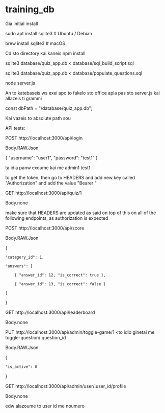 # training_db

Gia initial install  

sudo apt install sqlite3   # Ubuntu / Debian 

brew install sqlite3       # macOS 

Cd sto directory kai kaneis npm install 

 

sqlite3 database/quiz_app.db < database/sql_build_script.sql  

sqlite3 database/quiz_app.db < database/populate_questions.sql 

node server.js 

 

 

An to katebaseis ws exei apo to fakelo sto office apla pas sto server.js kai allazeis ti grammi 

 

const dbPath = "/database/quiz_app.db"; 

 

Kai vazeis to absolute path sou 

 

 

 

 

 

API tests: 

 

 

POST http://localhost:3000/api/login 

Body.RAW.Json 

{ "username": "user1", "password": "test1" } 
 

 

ta idia panw exoume kai me admin1 test1 

 

to get the token, then go to HEADERS and add new key called "Authorization" and add the value "Bearer <yourkeyhere>" 

 

GET http://localhost:3000/api/quiz/1 

Body.none 
 

make sure that HEADERS are updated as said on top of this on all of the following endpoints, as authorization is expected 

 

POST http://localhost:3000/api/score 

Body.RAW.Json 

{ 

    "category_id": 1, 

    "answers": [ 

        { "answer_id": 12, "is_correct": true }, 

        { "answer_id": 13, "is_correct": false } 

    ] 

} 

 

 

GET http://localhost:3000/api/leaderboard 

Body.none 
 

 

 

 

PUT http://localhost:3000/api/admin/toggle-game/1   <to idio ginetai me toggle-question/:question_id 

Body.RAW.Json 

{ 

    "is_active": 0 

} 

 

 
 

GET http://localhost:3000/api/admin/user/:user_id/profile 
 

Body.none 
 

edw alazoume to user id me noumero 

 
